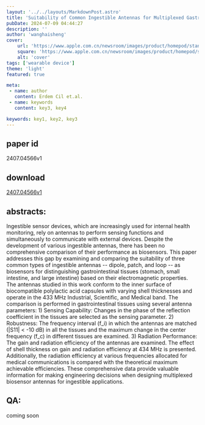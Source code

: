```yaml
---
layout: '../../layouts/MarkdownPost.astro'
title: 'Suitability of Common Ingestible Antennas for Multiplexed Gastrointestinal Biosensing'
pubDate: 2024-07-09 04:44:27
description: ''
author: 'wanghaisheng'
cover:
    url: 'https://www.apple.com.cn/newsroom/images/product/homepod/standard/Apple-HomePod-hero-230118_big.jpg.large_2x.jpg'
    square: 'https://www.apple.com.cn/newsroom/images/product/homepod/standard/Apple-HomePod-hero-230118_big.jpg.large_2x.jpg'
    alt: 'cover'
tags: ['wearable device'] 
theme: 'light'
featured: true

meta:
 - name: author
   content: Erdem Cil et.al.
 - name: keywords
   content: key3, key4

keywords: key1, key2, key3
---
```


## paper id
2407.04566v1
## download
[2407.04566v1](http://arxiv.org/abs/2407.04566v1)
## abstracts:
Ingestible sensor devices, which are increasingly used for internal health monitoring, rely on antennas to perform sensing functions and simultaneously to communicate with external devices. Despite the development of various ingestible antennas, there has been no comprehensive comparison of their performance as biosensors. This paper addresses this gap by examining and comparing the suitability of three common types of ingestible antennas -- dipole, patch, and loop -- as biosensors for distinguishing gastrointestinal tissues (stomach, small intestine, and large intestine) based on their electromagnetic properties. The antennas studied in this work conform to the inner surface of biocompatible polylactic acid capsules with varying shell thicknesses and operate in the 433 MHz Industrial, Scientific, and Medical band. The comparison is performed in gastrointestinal tissues using several antenna parameters: 1) Sensing Capability: Changes in the phase of the reflection coefficient in the tissues are selected as the sensing parameter. 2) Robustness: The frequency interval (f_i) in which the antennas are matched (|S11| < -10 dB) in all the tissues and the maximum change in the center frequency (f_c) in different tissues are examined. 3) Radiation Performance: The gain and radiation efficiency of the antennas are examined. The effect of shell thickness on gain and radiation efficiency at 434 MHz is presented. Additionally, the radiation efficiency at various frequencies allocated for medical communications is compared with the theoretical maximum achievable efficiencies. These comprehensive data provide valuable information for making engineering decisions when designing multiplexed biosensor antennas for ingestible applications.
## QA:
coming soon
